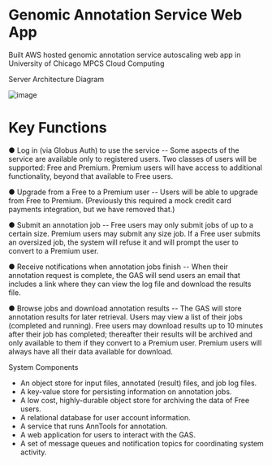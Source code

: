 # Genomic Annotation Service Web App

Built AWS hosted genomic annotation service autoscaling web app in University of Chicago MPCS Cloud Computing


Server Architecture Diagram

![image](https://github.com/user-attachments/assets/3abf4dba-e5b4-4c87-8483-1fb03b5f07c0)


# Key Functions

● Log in (via Globus Auth) to use the service -- Some aspects of the service are
available only to registered users. Two classes of users will be supported: Free and
Premium. Premium users will have access to additional functionality, beyond that
available to Free users.

● Upgrade from a Free to a Premium user -- Users will be able to upgrade from Free to
Premium. (Previously this required a mock credit card payments integration, but we have
removed that.)

● Submit an annotation job -- Free users may only submit jobs of up to a certain size.
Premium users may submit any size job. If a Free user submits an oversized job, the
system will refuse it and will prompt the user to convert to a Premium user.

● Receive notifications when annotation jobs finish -- When their annotation request is
complete, the GAS will send users an email that includes a link where they can view the
log file and download the results file.

● Browse jobs and download annotation results -- The GAS will store annotation
results for later retrieval. Users may view a list of their jobs (completed and running).
Free users may download results up to 10 minutes after their job has completed;
thereafter their results will be archived and only available to them if they convert to a
Premium user. Premium users will always have all their data available for download.

System Components
- An object store for input files, annotated (result) files, and job log files.
- A key-value store for persisting information on annotation jobs.
- A low cost, highly-durable object store for archiving the data of Free users.
- A relational database for user account information.
- A service that runs AnnTools for annotation.
- A web application for users to interact with the GAS.
- A set of message queues and notification topics for coordinating system activity.
